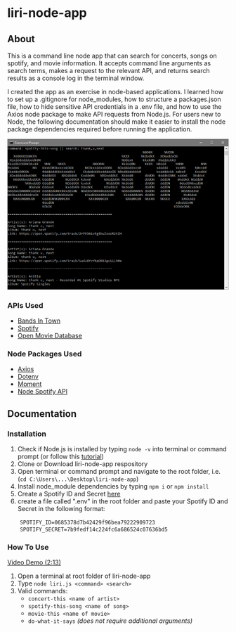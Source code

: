 # liri-node-app

## About
This is a command line node app that can search for concerts, songs on spotify, and movie information. It accepts command line arguments as search terms, makes a request to the relevant API, and returns search results as a console log in the terminal window. 

I created the app as an exercise in node-based applications. I learned how to set up a .gitignore for node_modules, how to structure a packages.json file, how to hide sensitive API credentials in a .env file, and how to use the Axios node package to make API requests from Node.js. For users new to Node, the following documentation should make it easier to install the node package dependencies required before running the application.

![App Screenshot](/Readme_screenshots/command-prompt.PNG)

### APIs Used
* [Bands In Town](http://www.artists.bandsintown.com/bandsintown-api/?locale=en)
* [Spotify](https://developer.spotify.com/documentation/web-api/quick-start/)
* [Open Movie Database](http://www.omdbapi.com/)

### Node Packages Used
* [Axios](https://www.npmjs.com/package/axios)
* [Dotenv](https://www.npmjs.com/package/dotenv)
* [Moment](https://www.npmjs.com/package/moment)
* [Node Spotify API](https://www.npmjs.com/package/node-spotify-api)

## Documentation

### Installation

1. Check if Node.js is installed by typing `node -v` into terminal or command prompt (or follow this [tutorial](https://www.youtube.com/watch?v=qZQmCfkmbNA))
2. Clone or Download liri-node-app respository
3. Open terminal or command prompt and navigate to the root folder, i.e. (`cd C:\Users\...\Desktop\liri-node-app`)
4. Install node_module dependencies by typing `npm i` or `npm install`
5. Create a Spotify ID and Secret [here](https://developer.spotify.com/dashboard/)
6. create a file called ".env" in the root folder and paste your Spotify ID and Secret in the following format: 
```
    SPOTIFY_ID=0685378d7b42429f96bea79222909723
    SPOTIFY_SECRET=7b9fedf14c224fc6a686524c07636bd5
```

### How To Use

[Video Demo (2:13)](https://drive.google.com/file/d/1jdiL-9TTycA_UK5ef0-Ov3WVnu7DrWeM/view)

1. Open a terminal at root folder of liri-node-app
2. Type `node liri.js <command> <search>`
3. Valid commands:
    * `concert-this <name of artist>`
    * `spotify-this-song <name of song>`
    * `movie-this <name of movie>`
    * `do-what-it-says` *(does not require additional arguments)*

